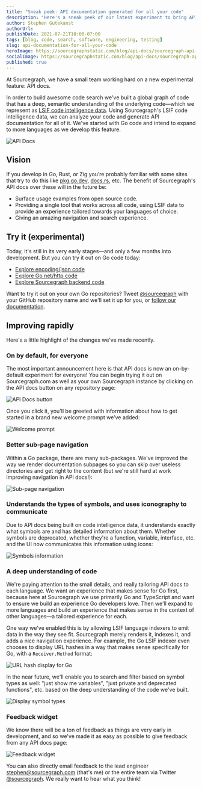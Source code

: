 ```yaml
---
title: "Sneak peek: API documentation generated for all your code"
description: "Here's a sneak peek of our latest experiment to bring API documentation to all your code, generated by LSIF code intelligence data."
author: Stephen Gutekanst
authorUrl: 
publishDate: 2021-07-21T10:00-07:00
tags: [blog, code, search, software, engineering, testing]
slug: api-documentation-for-all-your-code
heroImage: https://sourcegraphstatic.com/blog/api-docs/sourcegraph-api-docs.png
socialImage: https://sourcegraphstatic.com/blog/api-docs/sourcegraph-api-docs.png
published: true
---
```


At Sourcegraph, we have a small team working hard on a new experimental feature: API docs.

In order to build awesome code search we've built a global graph of code that has a deep, semantic understanding of the underlying code—which we represent as [LSIF code intelligence data](https://lsif.dev). Using Sourcegraph's LSIF code intelligence data, we can analyze your code and generate API documentation for all of it. We've started with Go code and intend to expand to more languages as we develop this feature. 

![API Docs](https://sourcegraphstatic.com/blog/api-docs/api-docs.png)

## Vision

If you develop in Go, Rust, or Zig you’re probably familiar with some sites that try to do this like [pkg.go.dev](https://pkg.go.dev), [docs.rs]([https://docs.rs](https://docs.rs)), etc. The benefit of Sourcegraph's API docs over these will in the future be:

* Surface usage examples from open source code.
* Providing a single tool that works across all code, using LSIF data to provide an experience tailored towards your languages of choice.
* Giving an amazing navigation and search experience.

## Try it (experimental)

Today, it's still in its very early stages—and only a few months into development. But you can try it out on Go code today:


- [Explore encoding/json code](https://sourcegraph.com/github.com/golang/go/-/docs/encoding/json)
- [Explore Go net/http code](https://sourcegraph.com/github.com/golang/go/-/docs/net/http)
- [Explore Sourcegraph backend code](https://sourcegraph.com/github.com/sourcegraph/sourcegraph/-/docs/cmd/frontend/backend)

Want to try it out on your own Go repositories? Tweet [@sourcegraph](https://twitter.com/sourcegraph) with your GitHub repository name and we'll set it up for you, or [follow our documentation]([https://docs.sourcegraph.com/code_intelligence/apidocs](https://docs.sourcegraph.com/code_intelligence/apidocs)).

## Improving rapidly

Here's a little highlight of the changes we've made recently.

### On by default, for everyone

The most important announcement here is that API docs is now an on-by-default experiment for everyone! You can begin trying it out on Sourcegraph.com as well as your own Sourcegraph instance by clicking on the API docs button on any repository page:

![API Docs button](https://sourcegraphstatic.com/blog/api-docs/api-docs-button.png)


Once you click it, you'll be greeted with information about how to get started in a brand new welcome prompt we’ve added:

![Welcome prompt](https://sourcegraphstatic.com/blog/api-docs/welcome-prompt.png)

### Better sub-page navigation

Within a Go package, there are many sub-packages. We've improved the way we render documentation subpages so you can skip over useless directories and get right to the content (but we're still hard at work improving navigation in API docs!):

![Sub-page navigation](https://sourcegraphstatic.com/blog/api-docs/subpage-navigation.gif)

### Understands the types of symbols, and uses iconography to communicate

Due to API docs being built on code intelligence data, it understands exactly what symbols are and has detailed information about them. Whether symbols are deprecated, whether they're a function, variable, interface, etc. and the UI now communicates this information using icons:

![Symbols information](https://sourcegraphstatic.com/blog/api-docs/symbols.gif)

### A deep understanding of code

We're paying attention to the small details, and really tailoring API docs to each language. We want an experience that makes sense for Go first, because here at Sourcegraph we use primarily Go and TypeScript and want to ensure we build an experience Go developers love. Then we'll expand to more languages and build an experience that makes sense in the context of other languages—a tailored experience for each.

One way we've enabled this is by allowing LSIF language indexers to emit data in the way they see fit. Sourcegraph merely renders it, indexes it, and adds a nice navigation experience. For example, the Go LSIF indexer even chooses to display URL hashes in a way that makes sense specifically for Go, with a `Receiver.Method` format:

![URL hash display for Go](https://sourcegraphstatic.com/blog/api-docs/url-hash-displays.gif)

In the near future, we'll enable you to search and filter based on symbol types as well: "just show me variables", "just private and deprecated functions", etc. based on the deep understanding of the code we've built.

![Display symbol types](https://sourcegraphstatic.com/blog/api-docs/symbol-types.gif)

### Feedback widget

We know there will be a ton of feedback as things are very early in development, and so we've made it as easy as possible to give feedback from any API docs page:

![Feedback widget](https://sourcegraphstatic.com/blog/api-docs/feedback-widget.png)

You can also directly email feedback to the lead engineer [stephen@sourcegraph.com](mailto:stephen@sourcegraph.com) (that's me) or the entire team via Twitter [@sourcegraph](https://twitter.com/sourcegraph). We really want to hear what you think!
